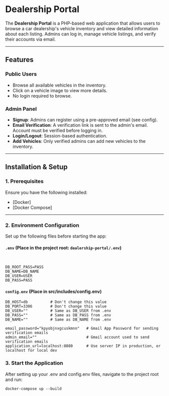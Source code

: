 # Dealership Portal

The **Dealership Portal** is a PHP-based web application that allows users to browse a car dealership's vehicle inventory and view detailed information about each listing. Admins can log in, manage vehicle listings, and verify their accounts via email.

---

## Features

### Public Users
- Browse all available vehicles in the inventory.
- Click on a vehicle image to view more details.
- No login required to browse.

### Admin Panel
- **Signup**: Admins can register using a pre-approved email (see config).
- **Email Verification**: A verification link is sent to the admin's email. Account must be verified before logging in.
- **Login/Logout**: Session-based authentication.
- **Add Vehicles**: Only verified admins can add new vehicles to the inventory.

---

## Installation & Setup

### 1. Prerequisites

Ensure you have the following installed:

- [Docker]
- [Docker Compose]

---

### 2. Environment Configuration

Set up the following files before starting the app:

#### `.env` (Place in the project root: `dealership-portal/.env`)

```.env


DB_ROOT_PASS=PASS
DB_NAME=DB_NAME
DB_USER=USER
DB_PASS=PASS
```

#### `config.env` (Place in src/includes/config.env)

```config.env
DB_HOST=db          # Don't change this value
DB_PORT=3306        # Don't change this value
DB_USER=""          # Same as DB_USER from .env
DB_PASS=""          # Same as DB_PASS from .env
DB_NAME=""          # Same as DB_NAME from .env

email_password="kpyobjnxgcuskmnn"   # Gmail App Password for sending verification emails
admin_email=""                      # Gmail account used to send verification emails
application_url=localhost:8080      # Use server IP in production, or localhost for local dev

```

### 3. Start the Application
After setting up your .env and config.env files, navigate to the project root and run:
```
docker-compose up --build

```

